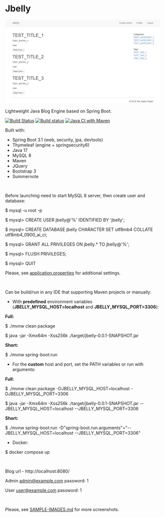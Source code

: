 # Jbelly

<img src="sample-images/jbelly-index.PNG" alt=""/>

Lightweight Java Blog Engine based on Spring Boot.

[![Build Status](https://travis-ci.com/evgeniyosipov/jbelly.svg?branch=master)](https://app.travis-ci.com/github/evgeniyosipov/jbelly)
[![Build status](https://ci.appveyor.com/api/projects/status/828dv3mgy94efa9a?svg=true)](https://ci.appveyor.com/project/evgeniyosipov/jbelly)
[![Java CI with Maven](https://github.com/evgeniyosipov/jbelly/actions/workflows/maven.yml/badge.svg)](https://github.com/evgeniyosipov/jbelly/actions/workflows/maven.yml)

Built with:
* Spring Boot 3.1 (web, security, jpa, devtools)
* Thymeleaf (engine + springsecurity6)
* Java 17
* MySQL 8
* Maven
* JQuery
* Bootstrap 3
* Summernote

<br />

Before launching need to start MySQL 8 server, then create user and database:

$ mysql -u root -p

$ mysql> CREATE USER jbelly@'%' IDENTIFIED BY 'jbelly';

$ mysql> CREATE DATABASE jbelly CHARACTER SET utf8mb4 COLLATE utf8mb4_0900_ai_ci;

$ mysql> GRANT ALL PRIVILEGES ON jbelly.* TO jbelly@'%';

$ mysql> FLUSH PRIVILEGES;

$ mysql> QUIT

Please, see [application.properties](src/main/resources/application.properties) for additional settings.

<br />

Can be build/run in any IDE that supporting Maven projects or manually:

* With **predefined** environment variables (**JBELLY_MYSQL_HOST=localhost** and **JBELLY_MYSQL_PORT=3306**):

**Full:**

$ ./mvnw clean package

$ java -jar -Xmx64m -Xss256k ./target/jbelly-0.0.1-SNAPSHOT.jar

**Short:**

$ ./mvnw spring-boot:run

* For the **custom** host and port, set the PATH variables or run with arguments:

**Full:**

$ ./mvnw clean package -DJBELLY_MYSQL_HOST=localhost -DJBELLY_MYSQL_PORT=3306

$ java -jar -Xmx64m -Xss256k ./target/jbelly-0.0.1-SNAPSHOT.jar --JBELLY_MYSQL_HOST=localhost --JBELLY_MYSQL_PORT=3306

**Short:**

$ ./mvnw spring-boot:run -D"spring-boot.run.arguments"="--JBELLY_MYSQL_HOST=localhost --JBELLY_MYSQL_PORT=3306"

* Docker:

$ docker compose up

<br />

Blog url - http://localhost:8080/

Admin admin@example.com password: 1

User user@example.com password: 1

<br />

Please, see <a href="SAMPLE-IMAGES.md">SAMPLE-IMAGES.md</a> for more screenshots.

<br />

